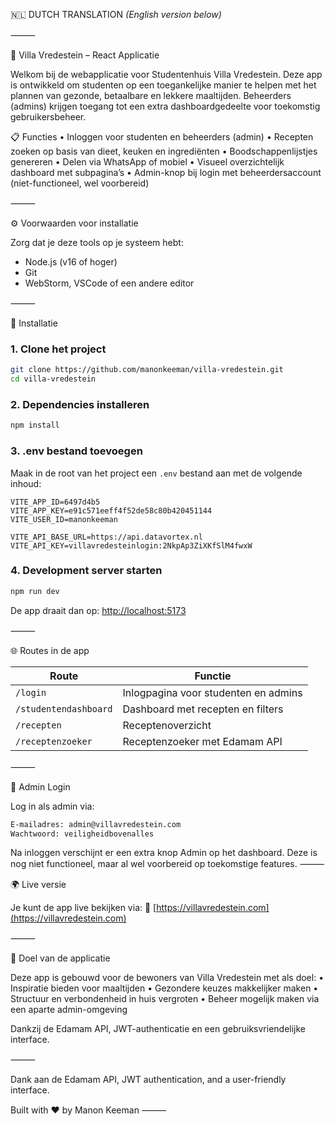 🇳🇱 DUTCH TRANSLATION
_(English version below)_

⸻

🏡 Villa Vredestein – React Applicatie

Welkom bij de webapplicatie voor Studentenhuis Villa Vredestein.
Deze app is ontwikkeld om studenten op een toegankelijke manier te helpen met het plannen van gezonde, betaalbare en lekkere maaltijden.
Beheerders (admins) krijgen toegang tot een extra dashboardgedeelte voor toekomstig gebruikersbeheer.

📋 Functies
• Inloggen voor studenten en beheerders (admin)
• Recepten zoeken op basis van dieet, keuken en ingrediënten
• Boodschappenlijstjes genereren
• Delen via WhatsApp of mobiel
• Visueel overzichtelijk dashboard met subpagina’s
• Admin-knop bij login met beheerdersaccount (niet-functioneel, wel voorbereid)

⸻

⚙️ Voorwaarden voor installatie

Zorg dat je deze tools op je systeem hebt:

- Node.js (v16 of hoger)
- Git
- WebStorm, VSCode of een andere editor

⸻

🚀 Installatie

### 1. Clone het project

```bash
git clone https://github.com/manonkeeman/villa-vredestein.git
cd villa-vredestein
```

### 2. Dependencies installeren

```bash
npm install
```

### 3. .env bestand toevoegen
   Maak in de root van het project een `.env` bestand aan met de volgende inhoud:

```env
VITE_APP_ID=6497d4b5
VITE_APP_KEY=e91c571eeff4f52de58c80b420451144
VITE_USER_ID=manonkeeman

VITE_API_BASE_URL=https://api.datavortex.nl
VITE_API_KEY=villavredesteinlogin:2NkpAp3ZiXKfSlM4fwxW
```

### 4. Development server starten

```bash
npm run dev
```

De app draait dan op: [http://localhost:5173](http://localhost:5173)

⸻

🌐 Routes in de app

| Route                 | Functie                                                                                 |
| --------------------- |-----------------------------------------------------------------------------------------|
| `/login`              | Inlogpagina voor studenten en admins                                                    |
| `/studentendashboard` | Dashboard met recepten en filters                                                       |
| `/recepten`           | Receptenoverzicht                                                                       |
| `/receptenzoeker`     | Receptenzoeker met Edamam API                                                           |

⸻

🔑 Admin Login

Log in als admin via:
```bash
E-mailadres: admin@villavredestein.com
Wachtwoord: veiligheidbovenalles
```
Na inloggen verschijnt er een extra knop Admin op het dashboard.
Deze is nog niet functioneel, maar al wel voorbereid op toekomstige features.
⸻

🌍 Live versie

Je kunt de app live bekijken via:
🔗 [https://villavredestein.com](https://villavredestein.com)

⸻

🎯 Doel van de applicatie

Deze app is gebouwd voor de bewoners van Villa Vredestein met als doel:
• Inspiratie bieden voor maaltijden
• Gezondere keuzes makkelijker maken
• Structuur en verbondenheid in huis vergroten
• Beheer mogelijk maken via een aparte admin-omgeving

Dankzij de Edamam API, JWT-authenticatie en een gebruiksvriendelijke interface.

⸻

Dank aan de Edamam API, JWT authentication, and a user-friendly interface.

Built with ❤️ by Manon Keeman
⸻
